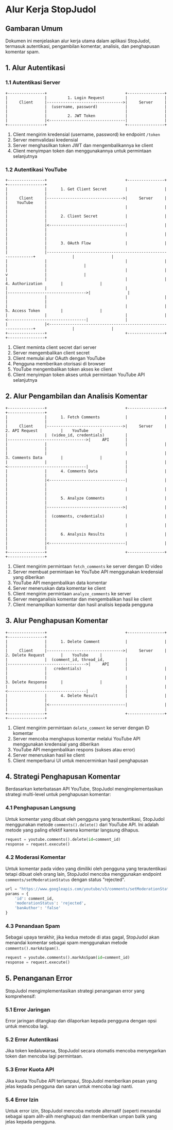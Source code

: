 # Alur Kerja StopJudol

## Gambaran Umum

Dokumen ini menjelaskan alur kerja utama dalam aplikasi StopJudol, termasuk autentikasi, pengambilan komentar, analisis, dan penghapusan komentar spam.

## 1. Alur Autentikasi

### 1.1 Autentikasi Server

```
+----------------+                                  +----------------+
|                |         1. Login Request         |                |
|     Client     |--------------------------------->|     Server     |
|                |  (username, password)            |                |
|                |                                  |                |
|                |         2. JWT Token             |                |
|                |<---------------------------------|                |
+----------------+                                  +----------------+
```

1. Client mengirim kredensial (username, password) ke endpoint `/token`
2. Server memvalidasi kredensial
3. Server menghasilkan token JWT dan mengembalikannya ke client
4. Client menyimpan token dan menggunakannya untuk permintaan selanjutnya

### 1.2 Autentikasi YouTube

```
+----------------+                                  +----------------+                              +----------------+
|                |      1. Get Client Secret        |                |                              |                |
|     Client     |--------------------------------->|     Server     |                              |    YouTube     |
|                |                                  |                |                              |                |
|                |      2. Client Secret            |                |                              |                |
|                |<---------------------------------|                |                              |                |
|                |                                  |                |                              |                |
|                |      3. OAuth Flow               |                |                              |                |
|                |----------------------------------------------------------------+                |                |
|                |                                  |                |             |                |                |
|                |                                  |                |             v                |                |
|                |                                  |                |      4. Authorization        |                |
|                |                                  |                |---------------------------------->|                |
|                |                                  |                |                              |                |
|                |                                  |                |      5. Access Token         |                |
|                |                                  |                |<----------------------------------|                |
|                |<---------------------------------------------------------------+                |                |
+----------------+                                  +----------------+                              +----------------+
```

1. Client meminta client secret dari server
2. Server mengembalikan client secret
3. Client memulai alur OAuth dengan YouTube
4. Pengguna memberikan otorisasi di browser
5. YouTube mengembalikan token akses ke client
6. Client menyimpan token akses untuk permintaan YouTube API selanjutnya

## 2. Alur Pengambilan dan Analisis Komentar

```
+----------------+                                  +----------------+                              +----------------+
|                |      1. Fetch Comments           |                |                              |                |
|     Client     |--------------------------------->|     Server     |      2. API Request          |    YouTube     |
|                |  (video_id, credentials)         |                |---------------------------------->|     API       |
|                |                                  |                |                              |                |
|                |                                  |                |      3. Comments Data        |                |
|                |                                  |                |<----------------------------------|                |
|                |      4. Comments Data            |                |                              |                |
|                |<---------------------------------|                |                              |                |
|                |                                  |                |                              |                |
|                |      5. Analyze Comments         |                |                              |                |
|                |--------------------------------->|                |                              |                |
|                |  (comments, credentials)         |                |                              |                |
|                |                                  |                |                              |                |
|                |      6. Analysis Results         |                |                              |                |
|                |<---------------------------------|                |                              |                |
+----------------+                                  +----------------+                              +----------------+
```

1. Client mengirim permintaan `fetch_comments` ke server dengan ID video
2. Server membuat permintaan ke YouTube API menggunakan kredensial yang diberikan
3. YouTube API mengembalikan data komentar
4. Server meneruskan data komentar ke client
5. Client mengirim permintaan `analyze_comments` ke server
6. Server menganalisis komentar dan mengembalikan hasil ke client
7. Client menampilkan komentar dan hasil analisis kepada pengguna

## 3. Alur Penghapusan Komentar

```
+----------------+                                  +----------------+                              +----------------+
|                |      1. Delete Comment           |                |                              |                |
|     Client     |--------------------------------->|     Server     |      2. Delete Request       |    YouTube     |
|                |  (comment_id, thread_id,         |                |---------------------------------->|     API       |
|                |   credentials)                   |                |                              |                |
|                |                                  |                |      3. Delete Response      |                |
|                |                                  |                |<----------------------------------|                |
|                |      4. Delete Result            |                |                              |                |
|                |<---------------------------------|                |                              |                |
+----------------+                                  +----------------+                              +----------------+
```

1. Client mengirim permintaan `delete_comment` ke server dengan ID komentar
2. Server mencoba menghapus komentar melalui YouTube API menggunakan kredensial yang diberikan
3. YouTube API mengembalikan respons (sukses atau error)
4. Server meneruskan hasil ke client
5. Client memperbarui UI untuk mencerminkan hasil penghapusan

## 4. Strategi Penghapusan Komentar

Berdasarkan keterbatasan API YouTube, StopJudol mengimplementasikan strategi multi-level untuk penghapusan komentar:

### 4.1 Penghapusan Langsung

Untuk komentar yang dibuat oleh pengguna yang terautentikasi, StopJudol menggunakan metode `comments().delete()` dari YouTube API. Ini adalah metode yang paling efektif karena komentar langsung dihapus.

```python
request = youtube.comments().delete(id=comment_id)
response = request.execute()
```

### 4.2 Moderasi Komentar

Untuk komentar pada video yang dimiliki oleh pengguna yang terautentikasi tetapi dibuat oleh orang lain, StopJudol mencoba menggunakan endpoint `comments/setModerationStatus` dengan status "rejected".

```python
url = "https://www.googleapis.com/youtube/v3/comments/setModerationStatus"
params = {
    'id': comment_id,
    'moderationStatus': 'rejected',
    'banAuthor': 'false'
}
```

### 4.3 Penandaan Spam

Sebagai upaya terakhir, jika kedua metode di atas gagal, StopJudol akan menandai komentar sebagai spam menggunakan metode `comments().markAsSpam()`.

```python
request = youtube.comments().markAsSpam(id=comment_id)
response = request.execute()
```

## 5. Penanganan Error

StopJudol mengimplementasikan strategi penanganan error yang komprehensif:

### 5.1 Error Jaringan

Error jaringan ditangkap dan dilaporkan kepada pengguna dengan opsi untuk mencoba lagi.

### 5.2 Error Autentikasi

Jika token kedaluwarsa, StopJudol secara otomatis mencoba menyegarkan token dan mencoba lagi permintaan.

### 5.3 Error Kuota API

Jika kuota YouTube API terlampaui, StopJudol memberikan pesan yang jelas kepada pengguna dan saran untuk mencoba lagi nanti.

### 5.4 Error Izin

Untuk error izin, StopJudol mencoba metode alternatif (seperti menandai sebagai spam alih-alih menghapus) dan memberikan umpan balik yang jelas kepada pengguna.
